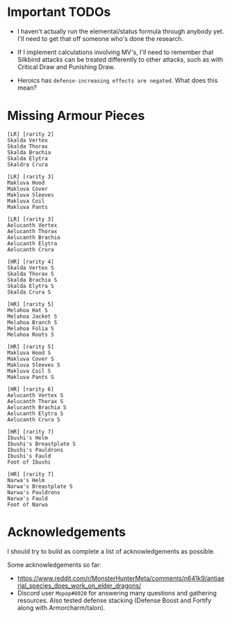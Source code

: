 # Important TODOs

- I haven't actually run the elemental/status formula through anybody yet. I'll need to get that off someone who's done the research.

- If I implement calculations involving MV's, I'll need to remember that Silkbind attacks can be treated differently to other attacks, such as with Critical Draw and Punishing Draw.

- Heroics has `defense-increasing effects are negated`. What does this mean?

# Missing Armour Pieces

```
[LR] [rarity 2]
Skalda Vertex
Skalda Thorax
Skalda Brachia
Skalda Elytra
Skaldra Crura
```

```
[LR] [rarity 3]
Makluva Hood
Makluva Cover
Makluva Sleeves
Makluva Coil
Makluva Pants
```

```
[LR] [rarity 3]
Aelucanth Vertex
Aelucanth Thorax
Aelucanth Brachia
Aelucanth Elytra
Aelucanth Crura
```

```
[HR] [rarity 4]
Skalda Vertex S
Skalda Thorax S
Skalda Brachia S
Skalda Elytra S
Skalda Crura S
```

```
[HR] [rarity 5]
Melahoa Hat S
Melahoa Jacket S
Melahoa Branch S
Melahoa Folia S
Melahoa Roots S
```

```
[HR] [rarity 5]
Makluva Hood S
Makluva Cover S
Makluva Sleeves S
Makluva Coil S
Makluva Pants S
```

```
[HR] [rarity 6]
Aelucanth Vertex S
Aelucanth Thorax S
Aelucanth Brachia S
Aelucanth Elytra S
Aelucanth Crura S
```

```
[HR] [rarity 7]
Ibushi's Helm
Ibushi's Breastplate S
Ibushi's Pauldrons
Ibushi's Fauld
Foot of Ibushi
```

```
[HR] [rarity 7]
Narwa's Helm
Narwa's Breastplate S
Narwa's Pauldrons
Narwa's Fauld
Foot of Narwa
```

# Acknowledgements

I should try to build as complete a list of acknowledgements as possible.

Some acknowledgements so far:

- <https://www.reddit.com/r/MonsterHunterMeta/comments/n641k9/antiaerial_species_does_work_on_elder_dragons/>
- Discord user `Mopop#8020` for answering many questions and gathering resources. Also tested defense stacking (Defense Boost and Fortify along with Armorcharm/talon).
